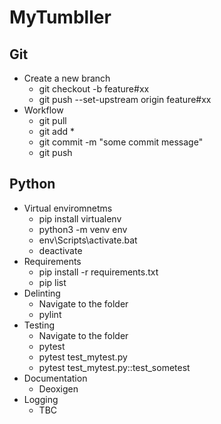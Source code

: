 # MyTumbller

## Git
* Create a new branch
    * git checkout -b feature#xx
    * git push --set-upstream origin feature#xx
* Workflow
    * git pull
    * git add *
    * git commit -m "some commit message"
    * git push

## Python
* Virtual enviromnetms
    * pip install virtualenv
    * python3 -m venv env
    * env\Scripts\activate.bat
    * deactivate
* Requirements
    * pip install -r requirements.txt
    * pip list
* Delinting
    * Navigate to the folder
    * pylint
* Testing
    * Navigate to the folder
    * pytest
    * pytest test_mytest.py
    * pytest test_mytest.py::test_sometest
* Documentation
    * Deoxigen
* Logging 
    * TBC
